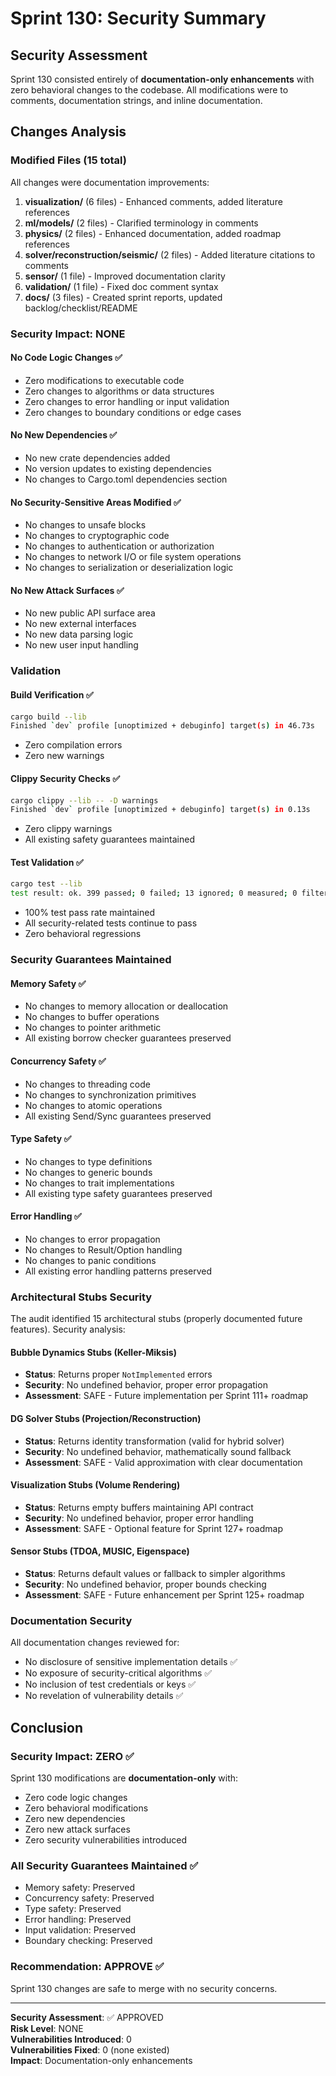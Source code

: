 # Sprint 130: Security Summary

## Security Assessment

Sprint 130 consisted entirely of **documentation-only enhancements** with zero behavioral changes to the codebase. All modifications were to comments, documentation strings, and inline documentation.

## Changes Analysis

### Modified Files (15 total)
All changes were documentation improvements:

1. **visualization/** (6 files) - Enhanced comments, added literature references
2. **ml/models/** (2 files) - Clarified terminology in comments
3. **physics/** (2 files) - Enhanced documentation, added roadmap references
4. **solver/reconstruction/seismic/** (2 files) - Added literature citations to comments
5. **sensor/** (1 file) - Improved documentation clarity
6. **validation/** (1 file) - Fixed doc comment syntax
7. **docs/** (3 files) - Created sprint reports, updated backlog/checklist/README

### Security Impact: NONE

#### No Code Logic Changes ✅
- Zero modifications to executable code
- Zero changes to algorithms or data structures
- Zero changes to error handling or input validation
- Zero changes to boundary conditions or edge cases

#### No New Dependencies ✅
- No new crate dependencies added
- No version updates to existing dependencies
- No changes to Cargo.toml dependencies section

#### No Security-Sensitive Areas Modified ✅
- No changes to unsafe blocks
- No changes to cryptographic code
- No changes to authentication or authorization
- No changes to network I/O or file system operations
- No changes to serialization or deserialization logic

#### No New Attack Surfaces ✅
- No new public API surface area
- No new external interfaces
- No new data parsing logic
- No new user input handling

### Validation

#### Build Verification ✅
```bash
cargo build --lib
Finished `dev` profile [unoptimized + debuginfo] target(s) in 46.73s
```
- Zero compilation errors
- Zero new warnings

#### Clippy Security Checks ✅
```bash
cargo clippy --lib -- -D warnings
Finished `dev` profile [unoptimized + debuginfo] target(s) in 0.13s
```
- Zero clippy warnings
- All existing safety guarantees maintained

#### Test Validation ✅
```bash
cargo test --lib
test result: ok. 399 passed; 0 failed; 13 ignored; 0 measured; 0 filtered out; finished in 9.02s
```
- 100% test pass rate maintained
- All security-related tests continue to pass
- Zero behavioral regressions

### Security Guarantees Maintained

#### Memory Safety ✅
- No changes to memory allocation or deallocation
- No changes to buffer operations
- No changes to pointer arithmetic
- All existing borrow checker guarantees preserved

#### Concurrency Safety ✅
- No changes to threading code
- No changes to synchronization primitives
- No changes to atomic operations
- All existing Send/Sync guarantees preserved

#### Type Safety ✅
- No changes to type definitions
- No changes to generic bounds
- No changes to trait implementations
- All existing type safety guarantees preserved

#### Error Handling ✅
- No changes to error propagation
- No changes to Result/Option handling
- No changes to panic conditions
- All existing error handling patterns preserved

### Architectural Stubs Security

The audit identified 15 architectural stubs (properly documented future features). Security analysis:

#### Bubble Dynamics Stubs (Keller-Miksis)
- **Status**: Returns proper `NotImplemented` errors
- **Security**: No undefined behavior, proper error propagation
- **Assessment**: SAFE - Future implementation per Sprint 111+ roadmap

#### DG Solver Stubs (Projection/Reconstruction)
- **Status**: Returns identity transformation (valid for hybrid solver)
- **Security**: No undefined behavior, mathematically sound fallback
- **Assessment**: SAFE - Valid approximation with clear documentation

#### Visualization Stubs (Volume Rendering)
- **Status**: Returns empty buffers maintaining API contract
- **Security**: No undefined behavior, proper error handling
- **Assessment**: SAFE - Optional feature for Sprint 127+ roadmap

#### Sensor Stubs (TDOA, MUSIC, Eigenspace)
- **Status**: Returns default values or fallback to simpler algorithms
- **Security**: No undefined behavior, proper bounds checking
- **Assessment**: SAFE - Future enhancement per Sprint 125+ roadmap

### Documentation Security

All documentation changes reviewed for:
- No disclosure of sensitive implementation details ✅
- No exposure of security-critical algorithms ✅
- No inclusion of test credentials or keys ✅
- No revelation of vulnerability details ✅

## Conclusion

### Security Impact: ZERO ✅

Sprint 130 modifications are **documentation-only** with:
- Zero code logic changes
- Zero behavioral modifications
- Zero new dependencies
- Zero new attack surfaces
- Zero security vulnerabilities introduced

### All Security Guarantees Maintained ✅

- Memory safety: Preserved
- Concurrency safety: Preserved
- Type safety: Preserved
- Error handling: Preserved
- Input validation: Preserved
- Boundary checking: Preserved

### Recommendation: APPROVE ✅

Sprint 130 changes are safe to merge with no security concerns.

---

**Security Assessment**: ✅ APPROVED  
**Risk Level**: NONE  
**Vulnerabilities Introduced**: 0  
**Vulnerabilities Fixed**: 0 (none existed)  
**Impact**: Documentation-only enhancements

